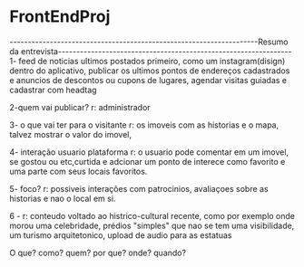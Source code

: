 # FrontEndProj
--------------------------------------------------------------------Resumo da entrevista----------------------------------------------------------------
1- feed de noticias ultimos postados primeiro, como um instagram(disign) dentro do aplicativo, publicar os ultimos 
pontos de endereços cadastrados e anuncios de descontos ou cupons de lugares, agendar visitas guiadas e cadastrar com headtag

2-quem vai publicar?
r: administrador

3- o que vai ter para o visitante 
r: os imoveis com as historias e o mapa, talvez mostrar o valor do imovel,

4- interação usuario plataforma 
r: o usuario pode comentar em um imovel, se gostou ou etc,curtida e adcionar um ponto de interece como favorito e uma parte com seus locais favoritos.

5- foco?
r: possiveis interações com patrocinios, avaliaçoes sobre as historias e nao o local em si.

6 -
r: conteudo voltado ao histrico-cultural recente, como por exemplo onde morou uma celebridade, prédios "simples" que nao se tem uma visibilidade, 
um turismo arquitetonico, upload de audio para as estatuas



















O que?
como?
quem?
por que?
onde?
quando?



